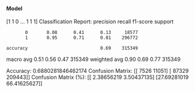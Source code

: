 #### Model
[1 1 0 ... 1 1 1]
Classification Report:
              precision    recall  f1-score   support

           0       0.08      0.41      0.13     18577
           1       0.95      0.71      0.81    296772

    accuracy                           0.69    315349
   macro avg       0.51      0.56      0.47    315349
weighted avg       0.90      0.69      0.77    315349

Accuracy: 0.6880281846462174
Confusion Matrix:
[[  7526  11051]
 [ 87329 209443]]
Confusion Matrix (%):
[[ 2.38656219  3.50437135]
 [27.69281019 66.41625627]]
